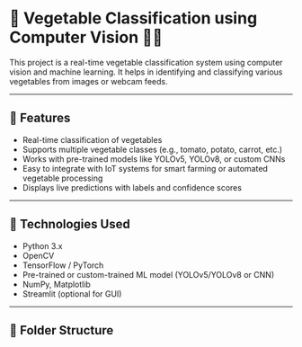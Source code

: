 # 🥕 Vegetable Classification using Computer Vision 🧠📸

This project is a real-time vegetable classification system using computer vision and machine learning. It helps in identifying and classifying various vegetables from images or webcam feeds.

---

## 🚀 Features

- Real-time classification of vegetables
- Supports multiple vegetable classes (e.g., tomato, potato, carrot, etc.)
- Works with pre-trained models like YOLOv5, YOLOv8, or custom CNNs
- Easy to integrate with IoT systems for smart farming or automated vegetable processing
- Displays live predictions with labels and confidence scores

---

## 🧰 Technologies Used

- Python 3.x
- OpenCV
- TensorFlow / PyTorch
- Pre-trained or custom-trained ML model (YOLOv5/YOLOv8 or CNN)
- NumPy, Matplotlib
- Streamlit (optional for GUI)

---

## 📁 Folder Structure

